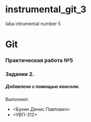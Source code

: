 # instrumental_git_3
laba intrumental number 5

# Git
### Практическая работа №5
### Задание 2.
##### Добавлено с помощью консоли.
Выполнил:
* <Букин Денис Павлович>
* <УВП-312>